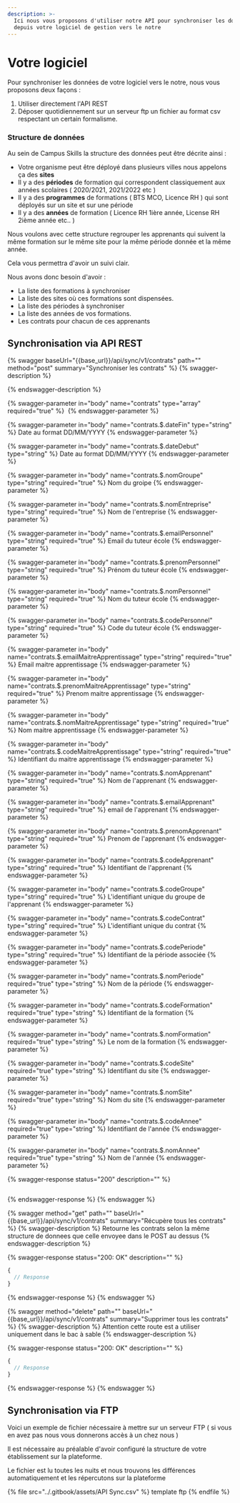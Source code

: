 ```yaml
---
description: >-
  Ici nous vous proposons d'utiliser notre API pour synchroniser les données
  depuis votre logiciel de gestion vers le notre
---
```


# Votre logiciel

Pour synchroniser les données de votre logiciel vers le notre, nous vous proposons deux façons :

1. Utiliser directement l'API REST
2. Déposer quotidiennement sur un serveur ftp un fichier au format csv respectant un certain formalisme.

### Structure de données

Au sein de Campus Skills la structure des données peut être décrite ainsi :

- Votre organisme peut être déployé dans plusieurs villes nous appelons ça des **sites**&#x20;
- Il y a des **périodes** de formation qui correspondent classiquement aux années scolaires ( 2020/2021, 2021/2022 etc )
- Il y a des **programmes** de formations ( BTS MCO, Licence RH ) qui sont déployés sur un site et sur une période
- Il y a des **années** de formation ( Licence RH 1ière année, License RH 2ième année etc.. )

Nous voulons avec cette structure regrouper les apprenants qui suivent la même formation sur le même site pour la même période donnée et la même année.

Cela vous permettra d'avoir un suivi clair.

Nous avons donc besoin d'avoir :

- La liste des formations à synchroniser
- La liste des sites où ces formations sont dispensées.
- La liste des périodes à synchroniser
- La liste des années de vos formations.
- Les contrats pour chacun de ces apprenants

## Synchronisation via API REST

{% swagger baseUrl="{{base_url}}/api/sync/v1/contrats" path="" method="post" summary="Synchroniser les contrats" %}
{% swagger-description %}

{% endswagger-description %}

{% swagger-parameter in="body" name="contrats" type="array" required="true" %}
​
{% endswagger-parameter %}

{% swagger-parameter in="body" name="contrats.$.dateFin" type="string" %}
Date au format DD/MM/YYYY
{% endswagger-parameter %}

{% swagger-parameter in="body" name="contrats.$.dateDebut" type="string" %}
Date au format DD/MM/YYYY
{% endswagger-parameter %}

{% swagger-parameter in="body" name="contrats.$.nomGroupe" type="string" required="true" %}
Nom du groipe
{% endswagger-parameter %}

{% swagger-parameter in="body" name="contrats.$.nomEntreprise" type="string" required="true" %}
Nom de l'entreprise
{% endswagger-parameter %}

{% swagger-parameter in="body" name="contrats.$.emailPersonnel" type="string" required="true" %}
Email du tuteur école
{% endswagger-parameter %}

{% swagger-parameter in="body" name="contrats.$.prenomPersonnel" type="string" required="true" %}
Prénom du tuteur école
{% endswagger-parameter %}

{% swagger-parameter in="body" name="contrats.$.nomPersonnel" type="string" required="true" %}
Nom du tuteur école
{% endswagger-parameter %}

{% swagger-parameter in="body" name="contrats.$.codePersonnel" type="string" required="true" %}
Code du tuteur école
{% endswagger-parameter %}

{% swagger-parameter in="body" name="contrats.$.emailMaitreApprentissage" type="string" required="true" %}
Email maitre apprentissage
{% endswagger-parameter %}

{% swagger-parameter in="body" name="contrats.$.prenomMaitreApprentissage" type="string" required="true" %}
Prenom maitre apprentissage
{% endswagger-parameter %}

{% swagger-parameter in="body" name="contrats.$.nomMaitreApprentissage" type="string" required="true" %}
Nom maitre apprentissage
{% endswagger-parameter %}

{% swagger-parameter in="body" name="contrats.$.codeMaitreApprentissage" type="string" required="true" %}
Identifiant du maitre apprentissage
{% endswagger-parameter %}

{% swagger-parameter in="body" name="contrats.$.nomApprenant" type="string" required="true" %}
Nom de l'apprenant
{% endswagger-parameter %}

{% swagger-parameter in="body" name="contrats.$.emailApprenant" type="string" required="true" %}
email de l'apprenant
{% endswagger-parameter %}

{% swagger-parameter in="body" name="contrats.$.prenomApprenant" type="string" required="true" %}
Prenom de l'apprenant
{% endswagger-parameter %}

{% swagger-parameter in="body" name="contrats.$.codeApprenant" type="string" required="true" %}
Identifiant de l'apprenant
{% endswagger-parameter %}

{% swagger-parameter in="body" name="contrats.$.codeGroupe" type="string" required="true" %}
L'identifiant unique du groupe de l'apprenant
{% endswagger-parameter %}

{% swagger-parameter in="body" name="contrats.$.codeContrat" type="string" required="true" %}
L'identifiant unique du contrat
{% endswagger-parameter %}

{% swagger-parameter in="body" name="contrats.$.codePeriode" type="string" required="true" %}
Identifiant de la période associée
{% endswagger-parameter %}

{% swagger-parameter in="body" name="contrats.$.nomPeriode" required="true" type="string" %}
Nom de la période
{% endswagger-parameter %}

{% swagger-parameter in="body" name="contrats.$.codeFormation" required="true" type="string" %}
Identifiant de la formation
{% endswagger-parameter %}

{% swagger-parameter in="body" name="contrats.$.nomFormation" required="true" type="string" %}
Le nom de la formation
{% endswagger-parameter %}

{% swagger-parameter in="body" name="contrats.$.codeSite" required="true" type="string" %}
Identifiant du site
{% endswagger-parameter %}

{% swagger-parameter in="body" name="contrats.$.nomSite" required="true" type="string" %}
Nom du site
{% endswagger-parameter %}

{% swagger-parameter in="body" name="contrats.$.codeAnnee" required="true" type="string" %}
Identifiant de l'année
{% endswagger-parameter %}

{% swagger-parameter in="body" name="contrats.$.nomAnnee" required="true" type="string" %}
Nom de l'année
{% endswagger-parameter %}

{% swagger-response status="200" description="" %}

```

```

{% endswagger-response %}
{% endswagger %}

{% swagger method="get" path="" baseUrl="{{base_url}}/api/sync/v1/contrats" summary="Récupère tous les contrats" %}
{% swagger-description %}
Retourne les contrats selon la même structure de donnees que celle envoyee dans le POST au dessus
{% endswagger-description %}

{% swagger-response status="200: OK" description="" %}

```javascript
{
  // Response
}
```

{% endswagger-response %}
{% endswagger %}

{% swagger method="delete" path="" baseUrl="{{base_url}}/api/sync/v1/contrats" summary="Supprimer tous les contrats" %}
{% swagger-description %}
Attention cette route est a utiliser uniquement dans le bac à sable
{% endswagger-description %}

{% swagger-response status="200: OK" description="" %}

```javascript
{
  // Response
}
```

{% endswagger-response %}
{% endswagger %}

## Synchronisation via FTP

Voici un exemple de fichier nécessaire à mettre sur un serveur FTP ( si vous en avez pas nous vous donnerons accès à un chez nous )

Il est nécessaire au préalable d'avoir configuré la structure de votre établissement sur la plateforme.

Le fichier est lu toutes les nuits et nous trouvons les différences automatiquement et les répercutons sur la plateforme

{% file src="../.gitbook/assets/API Sync.csv" %}
template ftp
{% endfile %}
